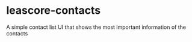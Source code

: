 # leascore-contacts
A simple contact list UI that shows the most important information of the contacts
